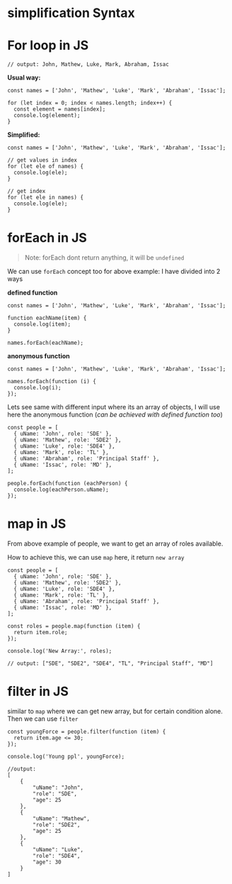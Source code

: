 # simplification Syntax

# For loop in JS

```
// output: John, Mathew, Luke, Mark, Abraham, Issac
```

**Usual way:**
```
const names = ['John', 'Mathew', 'Luke', 'Mark', 'Abraham', 'Issac'];

for (let index = 0; index < names.length; index++) {
  const element = names[index];
  console.log(element);
}
```

**Simplified:**
```
const names = ['John', 'Mathew', 'Luke', 'Mark', 'Abraham', 'Issac'];

// get values in index
for (let ele of names) {
  console.log(ele);
}

// get index
for (let ele in names) {
  console.log(ele);
}
```

# forEach in JS

> Note: forEach dont return anything, it will be `undefined`

We can use `forEach` concept too for above example:
I have divided into 2 ways

**defined function**

```
const names = ['John', 'Mathew', 'Luke', 'Mark', 'Abraham', 'Issac'];

function eachName(item) {
  console.log(item);
}

names.forEach(eachName);
```

**anonymous function**

```
const names = ['John', 'Mathew', 'Luke', 'Mark', 'Abraham', 'Issac'];

names.forEach(function (i) {
  console.log(i);
});
```

Lets see same with different input where its an array of objects, I will use here the anonymous function (*can be achieved with defined function too*)

```
const people = [
  { uName: 'John', role: 'SDE' },
  { uName: 'Mathew', role: 'SDE2' },
  { uName: 'Luke', role: 'SDE4' },
  { uName: 'Mark', role: 'TL' },
  { uName: 'Abraham', role: 'Principal Staff' },
  { uName: 'Issac', role: 'MD' },
];

people.forEach(function (eachPerson) {
  console.log(eachPerson.uName);
});
```

# map in JS

From above example of people, we want to get an array of roles available.

How to achieve this, we can use `map` here, it return `new array`


```
const people = [
  { uName: 'John', role: 'SDE' },
  { uName: 'Mathew', role: 'SDE2' },
  { uName: 'Luke', role: 'SDE4' },
  { uName: 'Mark', role: 'TL' },
  { uName: 'Abraham', role: 'Principal Staff' },
  { uName: 'Issac', role: 'MD' },
];

const roles = people.map(function (item) {
  return item.role;
});

console.log('New Array:', roles);

// output: ["SDE", "SDE2", "SDE4", "TL", "Principal Staff", "MD"]
```

# filter in JS
similar to `map` where we can get new array, but for certain condition alone.
Then we can use `filter`

```
const youngForce = people.filter(function (item) {
  return item.age <= 30;
});

console.log('Young ppl', youngForce);

//output:
[
    {
        "uName": "John",
        "role": "SDE",
        "age": 25
    },
    {
        "uName": "Mathew",
        "role": "SDE2",
        "age": 25
    },
    {
        "uName": "Luke",
        "role": "SDE4",
        "age": 30
    }
]

```